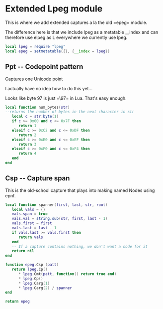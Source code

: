 # Extended Lpeg module

  This is where we add extended captures a la the old =epeg= 
module.

The difference here is that we include lpeg as a metatable __index
and can therefore use elpeg as L everywhere we currently use lpeg.

```lua
local lpeg = require "lpeg"
local epeg = setmetatable({}, {__index = lpeg})

```
## Ppt -- Codepoint pattern
Captures one Unicode point

I actually have no idea how to do this yet...

Looks like byte 97 is just =\97= in Lua. That's easy enough.

```lua
local function num_bytes(str)
--returns the number of bytes in the next character in str
   local c = str:byte(1)
   if c >= 0x00 and c <= 0x7F then
      return 1
   elseif c >= 0xC2 and c <= 0xDF then
      return 2
   elseif c >= 0xE0 and c <= 0xEF then
      return 3
   elseif c >= 0xF0 and c <= 0xF4 then
      return 4
   end
end
```
## Csp -- Capture span
This is the old-school capture that plays into making named Nodes using
epnf.

```lua
local function spanner(first, last, str, root)
   local vals = {}
   vals.span = true
   vals.val = string.sub(str, first, last - 1)
   vals.first = first
   vals.last = last - 1
   if vals.last >= vals.first then
      return vals
   end
   -- If a capture contains nothing, we don't want a node for it
   return nil
end

function epeg.Csp (patt)
   return lpeg.Cp() 
      * lpeg.Cmt(patt, function() return true end) 
      * lpeg.Cp() 
      * lpeg.Carg(1) 
      * lpeg.Carg(2) / spanner
end
```
```lua
return epeg
```
